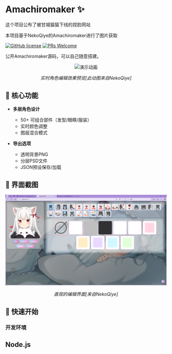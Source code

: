 # Amachiromaker ✨

这个项目公布了被甘城猫猫下线的捏脸网站

本项目基于NekoQiye的Amachiromaker进行了图片获取

[![GitHub license](https://img.shields.io/badge/license-MIT-blue.svg)](LICENSE)
[![PRs Welcome](https://img.shields.io/badge/PRs-欢迎投稿-brightgreen.svg)](CONTRIBUTING.md)

公开Amachiromaker源码，可以自己随意搭建。

<div align="center">
  <img src="readme-assets/gif1.gif" width="600" alt="演示动画"/>
  <p><em>实时角色编辑效果预览[此动图来自NekoQiye]</em></p>
</div>

## 🎨 核心功能

- **多层角色设计**
  - 50+ 可组合部件（发型/眼睛/服装）
  - 实时颜色调整
  - 图层混合模式

- **导出选项**
  - 透明背景PNG
  - 分层PSD文件
  - JSON预设保存/加载

## 📸 界面截图

<div align="center">
  <img src="readme-assets/screenshot.png" width="800" alt="操作界面截图"/>
  <p><em>直观的编辑界面[来自NekoQiye]</em></p>
</div>

## 🚀 快速开始

### 开发环境
## Node.js
